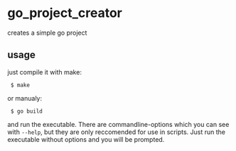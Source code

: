 # go_project_creator

creates a simple go project

## usage

just compile it with make:
``` console
 $ make
```

or manualy:
``` console
 $ go build
```

and run the executable. There are commandline-options which you can see with `--help`,
but they are only reccomended for use in scripts. Just run the executable without options
and you will be prompted.
